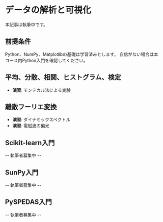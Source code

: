 # データの解析と可視化

本記事は執筆中です。

## 前提条件

Python、NumPy、Matplotlibの基礎は学習済みとします。
自信がない場合は本コース内Python入門を確認してください。

## 平均、分散、相関、ヒストグラム、検定

- **演習**: モンテカル法による実験

## 離散フーリエ変換

- **演習**: ダイナミックスペクトル
- **演習**: 電磁波の偏光

## Scikit-learn入門

-- 執筆者募集中 --

## SunPy入門

-- 執筆者募集中 --

## PySPEDAS入門

-- 執筆者募集中 --
